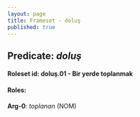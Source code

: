 ```yaml
---
layout: page
title: Frameset - doluş
published: true
---
```

<h2>Predicate: <i>doluş</i></h2>
<h4>Roleset id: doluş.01 - Bir yerde toplanmak<br>
<h4>Roles:</h4>
<b>Arg-0</b>: <i>toplanan</i>  (NOM) <br>
